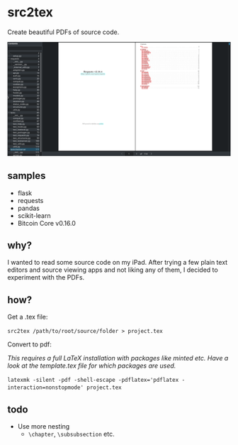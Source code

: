 
# src2tex

Create beautiful PDFs of source code.

![screenshot](screenshot.png)

## samples

* flask
* requests
* pandas
* scikit-learn
* Bitcoin Core v0.16.0

## why?

I wanted to read some source code on my iPad. After trying a few plain text editors and source viewing apps and not liking any of them, I decided to experiment with the PDFs.

## how?

Get a .tex file: 

`src2tex /path/to/root/source/folder > project.tex`

Convert to pdf:

_This requires a full LaTeX installation with packages like minted etc. Have a look at the template.tex file for which packages are used._

`latexmk -silent -pdf -shell-escape -pdflatex='pdflatex -interaction=nonstopmode' project.tex`

## todo

* Use more nesting
    - `\chapter`, `\subsubsection` etc.
